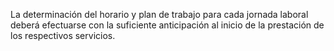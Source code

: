 La determinación del horario y plan de trabajo para cada jornada laboral deberá efectuarse con la suficiente anticipación al inicio de la prestación de los respectivos servicios.